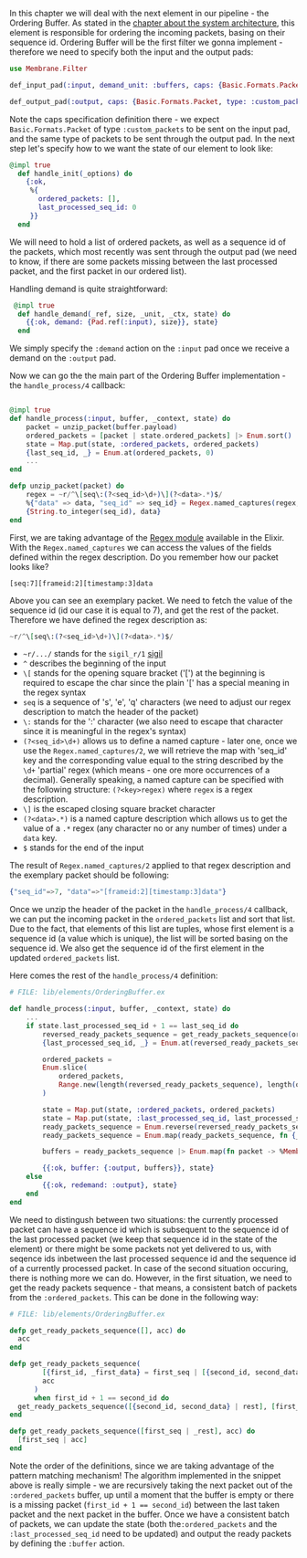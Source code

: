 In this chapter we will deal with the next element in our pipeline - the Ordering Buffer.
As stated in the [chapter about the system architecture](2_SystemArchitecture.md), this element is responsible for ordering the incoming packets, basing on their sequence id.
Ordering Buffer will be the first filter we gonna implement - therefore we need to specify both the input and the output pads:
```Elixir
use Membrane.Filter

def_input_pad(:input, demand_unit: :buffers, caps: {Basic.Formats.Packet, type: :custom_packets})

def_output_pad(:output, caps: {Basic.Formats.Packet, type: :custom_packets})
```

Note the caps specification definition there - we expect `Basic.Formats.Packet` of type `:custom_packets` to be sent on the input pad, and the same type of packets to be sent through the output pad.
In the next step let's specify how to we want the state of our element to look like:
```Elixir
@impl true
  def handle_init(_options) do
    {:ok,
     %{
       ordered_packets: [],
       last_processed_seq_id: 0
     }}
  end
```

We will need to hold a list of ordered packets, as well as a sequence id of the packets, which most recently was sent through the output pad (we need to know, if there are some packets missing between the last processed packet, and the first packet in our ordered list).

Handling demand is quite straightforward:
```Elixir
 @impl true
  def handle_demand(_ref, size, _unit, _ctx, state) do
    {{:ok, demand: {Pad.ref(:input), size}}, state}
  end
```

We simply specify the `:demand` action on the `:input` pad once we receive a demand on the `:output` pad.

Now we can go the the main part of the Ordering Buffer implementation - the `handle_process/4` callback:
```Elixir

@impl true
def handle_process(:input, buffer, _context, state) do
    packet = unzip_packet(buffer.payload)
    ordered_packets = [packet | state.ordered_packets] |> Enum.sort()
    state = Map.put(state, :ordered_packets, ordered_packets)
    {last_seq_id, _} = Enum.at(ordered_packets, 0)
    ...
end

defp unzip_packet(packet) do
    regex = ~r/^\[seq\:(?<seq_id>\d+)\](?<data>.*)$/
    %{"data" => data, "seq_id" => seq_id} = Regex.named_captures(regex, packet)
    {String.to_integer(seq_id), data}
end
```

First, we are taking advantage of the [Regex module](https://hexdocs.pm/elixir/1.13/Regex.html) available in the Elixir.
With the `Regex.named_captures` we can access the values of the fields defined within the regex description.
Do you remember how our packet looks like?  
```
[seq:7][frameid:2][timestamp:3]data
```
Above you can see an exemplary packet. We need to fetch the value of the sequence id (id our case it is equal to 7), and get the rest of the packet.
Therefore we have defined the regex description as:
```Elixir
~r/^\[seq\:(?<seq_id>\d+)\](?<data>.*)$/
```
+ `~r/.../` stands for the `sigil_r/1` [sigil](https://elixir-lang.org/getting-started/sigils.html)
+ `^` describes the beginning of the input
+ `\[` stands for the opening square bracket ('[') at the beginning is required to escape the char since the plain '[' has a special meaning in the regex syntax
+ `seq` is a sequence of 's', 'e', 'q' characters (we need to adjust our regex description to match the header of the packet)
+ `\:` stands for the ':' character (we also need to escape that character since it is meaningful in the regex's syntax)
+ `(?<seq_id>\d+)` allows us to define a named capture - later one, once we use the `Regex.named_captures/2`, we will retrieve the map with 'seq_id' key and the corresponding value equal to the string described by the `\d+` 'partial' regex (which means - one ore more occurrences of a decimal). Generally speaking, a named capture can be specified with the following structure: `(?<key>regex)` where `regex` is a regex description.
+ `\]` is the escaped closing square bracket character
+ `(?<data>.*)` is a named capture description which allows us to get the value of a `.*` regex (any character no or any number of times) under a `data` key.
+ `$` stands for the end of the input

The result of `Regex.named_captures/2` applied to that regex description and the exemplary packet should be following:
```Elixir
{"seq_id"=>7, "data"=>"[frameid:2][timestamp:3]data"}
```

Once we unzip the header of the packet in the `handle_process/4` callback, we can put the incoming packet in the `ordered_packets` list and sort that list. Due to the fact, that elements of this list are tuples, whose first element is a sequence id (a value which is unique), the list will be sorted basing on the sequence id.
We also get the sequence id of the first element in the updated `ordered_packets` list.


Here comes the rest of the `handle_process/4` definition:
```Elixir
# FILE: lib/elements/OrderingBuffer.ex

def handle_process(:input, buffer, _context, state) do
    ...
    if state.last_processed_seq_id + 1 == last_seq_id do
        reversed_ready_packets_sequence = get_ready_packets_sequence(ordered_packets, [])
        {last_processed_seq_id, _} = Enum.at(reversed_ready_packets_sequence, 0)

        ordered_packets =
        Enum.slice(
            ordered_packets,
            Range.new(length(reversed_ready_packets_sequence), length(ordered_packets))
        )

        state = Map.put(state, :ordered_packets, ordered_packets)
        state = Map.put(state, :last_processed_seq_id, last_processed_seq_id)
        ready_packets_sequence = Enum.reverse(reversed_ready_packets_sequence)
        ready_packets_sequence = Enum.map(ready_packets_sequence, fn {_seq_id, data} -> data end)

        buffers = ready_packets_sequence |> Enum.map(fn packet -> %Membrane.Buffer{payload: packet} end)

        {{:ok, buffer: {:output, buffers}}, state}
    else
        {{:ok, redemand: :output}, state}
    end
end
```

We need to distingush between two situations: the currently processed packet can have a sequence id which is subsequent to the sequence id of the last processed packet (we keep that sequence id in the state of the element) or there might be some packets not yet delivered to us, with seqence ids inbetween the last processed sequence id and the sequence id of a currently processed packet. In case of the second situation occuring, there is nothing more we can do.
However, in the first situation, we need to get the ready packets sequence - that means, a consistent batch of packets from the `:ordered_packets`. This can be done in the following way:
```Elixir
# FILE: lib/elements/OrderingBuffer.ex

defp get_ready_packets_sequence([], acc) do
  acc
end

defp get_ready_packets_sequence(
        [{first_id, _first_data} = first_seq | [{second_id, second_data} | rest]],
        acc
      )
      when first_id + 1 == second_id do
  get_ready_packets_sequence([{second_id, second_data} | rest], [first_seq | acc])
end

defp get_ready_packets_sequence([first_seq | _rest], acc) do
  [first_seq | acc]
end 
```

Note the order of the definitions, since we are taking advantage of the pattern matching mechanism!
The algorithm implemented in the snippet above is really simple - we are recursively taking the next packet out of the `:ordered_packets` buffer, up until a moment that the buffer is empty or there is a missing packet (`first_id + 1 == second_id`) between the last taken packet and the next packet in the buffer.
Once we have a consistent batch of packets, we can update the state (both the`:ordered_packets` and the `:last_processed_seq_id` need to be updated) and output the ready packets by defining the `:buffer` action.




